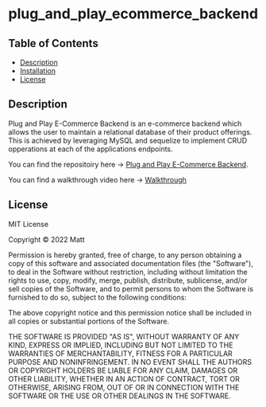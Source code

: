 # plug_and_play_ecommerce_backend

## Table of Contents

- [Description](#description)
- [Installation](#installation)
- [License](#license)

## Description

Plug and Play E-Commerce Backend is an e-commerce backend which allows the user to maintain a relational database of their product offerings. This is achieved by leveraging MySQL and sequelize to implement CRUD opperations at each of the applications endpoints.

You can find the repositoiry here -> [Plug and Play E-Commerce Backend](https://github.com/AcheronandStyx/plug_and_play_ecommerce_backend).

You can find a walkthrough video here -> [Walkthrough](https://drive.google.com/file/d/1-nsArFcjbL1BLB-TG8zXqeLIHngQZ1_J/view)

## License

MIT License

Copyright &copy; 2022 Matt

Permission is hereby granted, free of charge, to any person obtaining a copy
of this software and associated documentation files (the "Software"), to deal
in the Software without restriction, including without limitation the rights
to use, copy, modify, merge, publish, distribute, sublicense, and/or sell
copies of the Software, and to permit persons to whom the Software is
furnished to do so, subject to the following conditions:

The above copyright notice and this permission notice shall be included in all
copies or substantial portions of the Software.

THE SOFTWARE IS PROVIDED "AS IS", WITHOUT WARRANTY OF ANY KIND, EXPRESS OR
IMPLIED, INCLUDING BUT NOT LIMITED TO THE WARRANTIES OF MERCHANTABILITY,
FITNESS FOR A PARTICULAR PURPOSE AND NONINFRINGEMENT. IN NO EVENT SHALL THE
AUTHORS OR COPYRIGHT HOLDERS BE LIABLE FOR ANY CLAIM, DAMAGES OR OTHER
LIABILITY, WHETHER IN AN ACTION OF CONTRACT, TORT OR OTHERWISE, ARISING FROM,
OUT OF OR IN CONNECTION WITH THE SOFTWARE OR THE USE OR OTHER DEALINGS IN THE
SOFTWARE.
